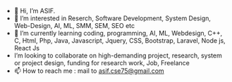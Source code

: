- 👋 Hi, I’m ASIF. 
- 👀 I’m interested in Reserch, Software Development, System Design, Web-Design, AI, ML, SMM, SEM, SEO etc
- 🌱 I’m currently learning coding, programming, AI, ML, Webdesign, C++, C, Html, Php, Java, Javascript, Jquery, CSS, Bootstrap, Laravel, Node js, React Js
- I’m looking to collaborate on high-demanding project, research, system or project design, funding for research work, Job, Freelance
- 📫 How to reach me : mail to asif.cse75@gmail.com

<!---
asif-cse-kuet/asif-cse-kuet is a ✨ special ✨ repository because its `README.md` (this file) appears on your GitHub profile.
You can click the Preview link to take a look at your changes.
--->
